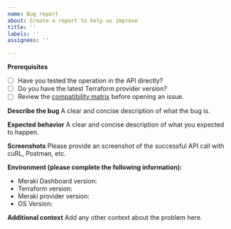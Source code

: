 ```yaml
---
name: Bug report
about: Create a report to help us improve
title: ''
labels: ''
assignees: ''

---
```


**Prerequisites**
* [ ] Have you tested the operation in the API directly?
* [ ] Do you have the latest Terraform provider version?
* [ ] Review the [compatibility matrix](https://github.com/meraki/terraform-provider-meraki/tree/main#compatibility-matrix) before opening an issue. 

**Describe the bug**
A clear and concise description of what the bug is.

**Expected behavior**
A clear and concise description of what you expected to happen.

**Screenshots**
Please provide an screenshot of the successful API call with cuRL, Postman, etc.

**Environment (please complete the following information):**
* Meraki Dashboard version: 
* Terraform version:
* Meraki provider version:
* OS Version: 

**Additional context**
Add any other context about the problem here.
